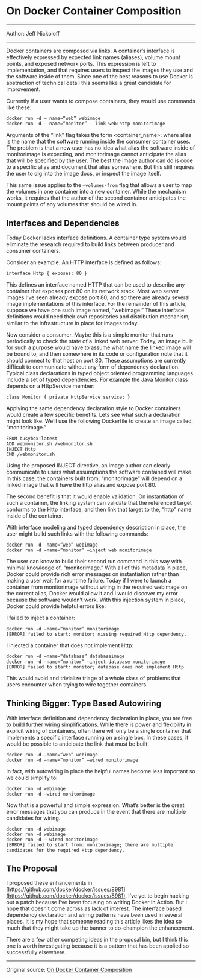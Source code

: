# On Docker Container Composition

---

Author: Jeff Nickoloff

---

Docker containers are composed via links. A container’s interface is effectively expressed by expected link names (aliases), volume mount points, and exposed network ports. This expression is left to implementation, and that requires users to inspect the images they use and the software inside of them. Since one of the best reasons to use Docker is abstraction of technical detail this seems like a great candidate for improvement.

Currently if a user wants to compose containers, they would use commands like these:

```
docker run -d — name=“web” webimage
docker run -d — name=“monitor” — link web:http monitorimage
```

Arguments of the “link” flag takes the form <container_name>:<alias> where alias is the name that the software running inside the consumer container uses. The problem is that a new user has no idea what alias the software inside of monitorimage is expecting, and monitorimage cannot anticipate the alias that will be specified by the user. The best the image author can do is code to a specific alias and document that alias somewhere. But this still requires the user to dig into the image docs, or inspect the image itself.

This same issue applies to the `—volumes-from` flag that allows a user to map the volumes in one container into a new container. While the mechanism works, it requires that the author of the second container anticipates the mount points of any volumes that should be wired in.

## Interfaces and Dependencies

Today Docker lacks interface definitions. A container type system would eliminate the research required to build links between producer and consumer containers.

Consider an example. An HTTP interface is defined as follows:

```
interface Http { exposes: 80 }
```

This defines an interface named HTTP that can be used to describe any container that exposes port 80 on its network stack. Most web server images I’ve seen already expose port 80, and so there are already several image implementations of this interface. For the remainder of this article, suppose we have one such image named, “webimage.” These interface definitions would need their own repositories and distribution mechanism, similar to the infrastructure in place for images today.

Now consider a consumer. Maybe this is a simple monitor that runs periodically to check the state of a linked web server. Today, an image built for such a purpose would have to assume what name the linked image will be bound to, and then somewhere in its code or configuration note that it should connect to that host on port 80. These assumptions are currently difficult to communicate without any form of dependency declaration. Typical class declarations in typed object oriented programming languages include a set of typed dependencies. For example the Java Monitor class depends on a HttpService member:

```
class Monitor { private HttpService service; }
```

Applying the same dependency declaration style to Docker containers would create a few specific benefits. Lets see what such a declaration might look like. We’ll use the following Dockerfile to create an image called, “monitorimage.”

```
FROM busybox:latest
ADD webmonitor.sh /webmonitor.sh
INJECT Http
CMD /webmonitor.sh
```

Using the proposed INJECT directive, an image author can clearly communicate to users what assumptions the software contained will make. In this case, the containers built from, “monitorimage” will depend on a linked image that will have the http alias and expose port 80.

The second benefit is that it would enable validation. On instantiation of such a container, the linking system can validate that the referenced target conforms to the Http interface, and then link that target to the, “http” name inside of the container.

With interface modeling and typed dependency description in place, the user might build such links with the following commands:

```
docker run -d —name=“web” webimage
docker run -d —name=“monitor” —inject web monitorimage
```

The user can know to build their second run command in this way with minimal knowledge of, “monitorimage.” With all of this metadata in place, Docker could provide rich error messages on instantiation rather than making a user wait for a runtime failure. Today if I were to launch a container from monitorimage without wiring in the required webimage on the correct alias, Docker would allow it and I would discover my error because the software wouldn’t work. With this injection system in place, Docker could provide helpful errors like:

I failed to inject a container:

```
docker run -d —name=“monitor” monitorimage
[ERROR] failed to start: monitor; missing required Http dependency.
```

I injected a container that does not implement Http:

```
docker run -d —name=“database” databaseimage
docker run -d —name=“monitor” —inject database monitorimage
[ERROR] failed to start: monitor; database does not implement Http
```

This would avoid and trivialize triage of a whole class of problems that users encounter when trying to wire together containers.

## Thinking Bigger: Type Based Autowiring

With interface definition and dependency declaration in place, you are free to build further wiring simplifications. While there is power and flexibility in explicit wiring of containers, often there will only be a single container that implements a specific interface running on a single box. In these cases, it would be possible to anticipate the link that must be built.

```
docker run -d —name=“web” webimage
docker run -d —name=“monitor” —wired monitorimage
```

In fact, with autowiring in place the helpful names become less important so we could simplify to:

```
docker run -d webimage
docker run -d —wired monitorimage
```

Now that is a powerful and simple expression. What’s better is the great error messages that you can produce in the event that there are multiple candidates for wiring.

```
docker run -d webimage
docker run -d webimage
docker run -d — wired monitorimage
[ERROR] failed to start from: monitorimage; there are multiple candidates for the required Http dependency.
```

## The Proposal

I proposed these enhancements in [https://github.com/docker/docker/issues/8981](https://github.com/docker/docker/issues/8981). I’ve yet to begin hacking out a patch because I’ve been focusing on writing Docker in Action. But I hope that doesn’t come across as lack of interest. The interface based dependency declaration and wiring patterns have been used in several places. It is my hope that someone reading this article likes the idea so much that they might take up the banner to co-champion the enhancement.

There are a few other competing ideas in the proposal bin, but I think this one is worth investigating because it is a pattern that has been applied so successfully elsewhere.

---

Original source: [On Docker Container Composition](https://medium.com/@allingeek/on-docker-container-composition-a98788f1aa3c)

